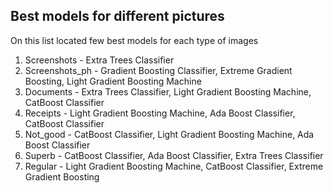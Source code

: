 ## Best models for different pictures

On this list located few best models for each type of images

1. Screenshots - Extra Trees Classifier
2. Screenshots_ph - Gradient Boosting Classifier, Extreme Gradient Boosting, Light Gradient Boosting Machine
3. Documents - Extra Trees Classifier, Light Gradient Boosting Machine, CatBoost Classifier
4. Receipts - Light Gradient Boosting Machine, Ada Boost Classifier, CatBoost Classifier
5. Not_good - CatBoost Classifier, Light Gradient Boosting Machine, Ada Boost Classifier
6. Superb - CatBoost Classifier, Ada Boost Classifier, Extra Trees Classifier
7. Regular - Light Gradient Boosting Machine, CatBoost Classifier, Extreme Gradient Boosting